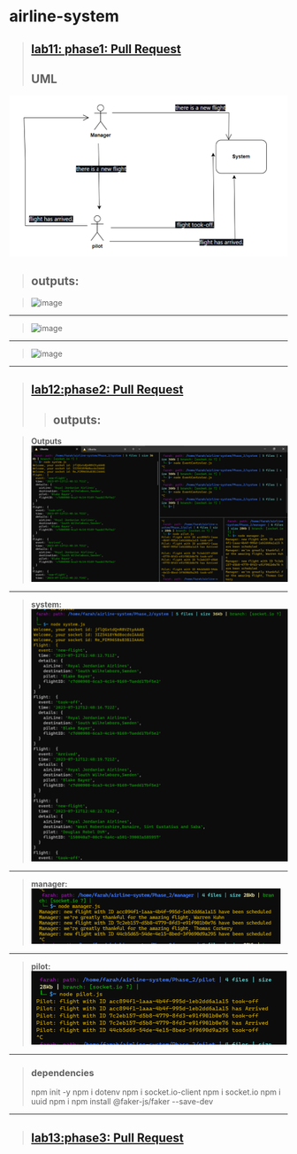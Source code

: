# airline-system
>## [lab11: phase1: Pull Request](https://github.com/FarrahYasin/airline-system/pull/1)
>## UML
![UML_Airline](UML_Airline.png)

>## outputs:

><img width="404" alt="image" src="https://github.com/FarrahYasin/airline-system/assets/117269271/2a025ae3-00e7-4ad1-be51-9d6d9351ca2a">

---
><img width="395" alt="image" src="https://github.com/FarrahYasin/airline-system/assets/117269271/332890a6-71ce-4b31-b6f3-65333b17edb3">

---
><img width="391" alt="image" src="https://github.com/FarrahYasin/airline-system/assets/117269271/bd450788-a6fb-487a-a98f-d932a795d638">



---

>## [lab12:phase2: Pull Request](https://github.com/FarrahYasin/airline-system/pull/2)
>>## outputs:

>**Outputs**
>![phase2_system](Phase_2/assets/phase2.png)

---

>**system:**
>![phase2_system](Phase_2/assets/phase2_system.png)

---

>**manager:**
>![phase2_manager](Phase_2/assets/phase2_manager.png)

---

>**pilot:**
>![phase2_Pilot](Phase_2/assets/phase2_pilot.png)

---

>### dependencies
>npm init -y
>npm i dotenv
>npm i socket.io-client
>npm i socket.io
>npm i uuid
>npm i npm install @faker-js/faker --save-dev

---


>## [lab13:phase3: Pull Request](https://github.com/FarrahYasin/airline-system/pull/3)




